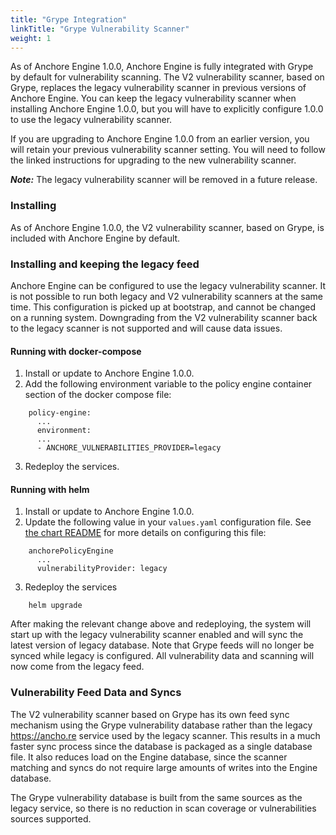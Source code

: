 ```yaml
---
title: "Grype Integration"
linkTitle: "Grype Vulnerability Scanner"
weight: 1
---
```


As of Anchore Engine 1.0.0, Anchore Engine is fully integrated with Grype by default for vulnerability scanning. The V2 vulnerability scanner, based on Grype, replaces the legacy vulnerability scanner in previous versions of Anchore Engine.
You can keep the legacy vulnerability scanner when installing Anchore Engine 1.0.0, but you will have to explicitly configure 1.0.0 to use the legacy vulnerability scanner.

If you are upgrading to Anchore Engine 1.0.0 from an earlier version, you will retain your previous vulnerability scanner setting. You will need to follow the linked instructions for upgrading to the new vulnerability scanner. 

***Note:*** The legacy vulnerability scanner will be removed in a future release.

### Installing
As of Anchore Engine 1.0.0, the V2 vulnerability scanner, based on Grype, is included with Anchore Engine by default. 

### Installing and keeping the legacy feed
Anchore Engine can be configured to use the legacy vulnerability scanner. It is not possible to run both legacy and V2 vulnerability scanners at the same time. This configuration is picked up at bootstrap, and cannot be changed on a running system.
Downgrading from the V2 vulnerability scanner back to the legacy scanner is not supported and will cause data issues.

#### Running with docker-compose
1. Install or update to Anchore Engine 1.0.0.
2. Add the following environment variable to the policy engine container section of the docker compose file:

```
    policy-engine:
      ...
      environment:
      ...
      - ANCHORE_VULNERABILITIES_PROVIDER=legacy
```        

3. Redeploy the services.

#### Running with helm
1. Install or update to Anchore Engine 1.0.0.
2. Update the following value in your `values.yaml` configuration file. See 
   [the chart README](https://github.com/anchore/anchore-charts/tree/master/stable/anchore-engine#installing-the-anchore-engine-helm-chart)
   for more details on configuring this file:

```
    anchorePolicyEngine
      ...
      vulnerabilityProvider: legacy
```

3. Redeploy the services

```
    helm upgrade
```

After making the relevant change above and redeploying, the system will start up with the legacy vulnerability scanner enabled and will sync the latest version of legacy database. Note that Grype feeds will no longer be synced while legacy is configured. All vulnerability data and scanning will now come from the legacy feed.

### Vulnerability Feed Data and Syncs

The V2 vulnerability scanner based on Grype has its own feed sync mechanism using the Grype vulnerability database rather than the legacy https://ancho.re service used by
the legacy scanner. This results in a much faster sync process since the database is packaged as a single database file. It also reduces
load on the Engine database, since the scanner matching and syncs do not require large amounts of writes into the Engine database.

The Grype vulnerability database is built from the same sources as the legacy service, so there is no reduction in scan coverage or vulnerabilities
sources supported.
